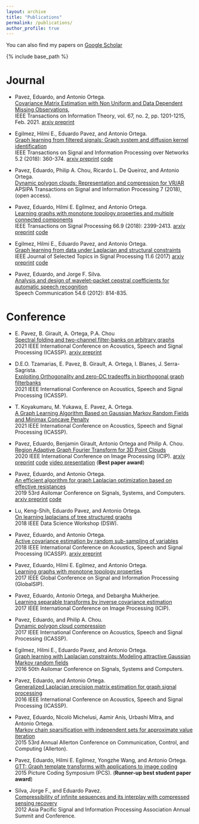```yaml
---
layout: archive
title: "Publications"
permalink: /publications/
author_profile: true
---
```

You can also find my papers on [Google Scholar](https://scholar.google.com/citations?user=O-I1ZnIAAAAJ&hl=en)

{% include base_path %}

Journal
======
* Pavez, Eduardo, and   Antonio Ortega.<br>[Covariance Matrix Estimation with Non Uniform and Data Dependent Missing Observations](https://doi.org/10.1109/TIT.2020.3039118),  <br>IEEE Transactions on Information Theory, vol. 67, no. 2, pp. 1201-1215, Feb. 2021. [arxiv preprint](https://arxiv.org/abs/1910.00667) 

* Egilmez, Hilmi E., Eduardo Pavez, and Antonio Ortega.<br>[Graph learning from filtered signals: Graph system and diffusion kernel identification](https://doi.org/10.1109/TSIPN.2018.2872157)<br>IEEE Transactions on Signal and Information Processing over Networks 5.2 (2018): 360-374. [arxiv preprint](https://arxiv.org/abs/1803.02553) [code](https://github.com/STAC-USC/Graph_Learning)

* Pavez, Eduardo, Philip A. Chou, Ricardo L. De Queiroz, and Antonio Ortega.<br>[Dynamic polygon clouds: Representation and compression for VR/AR](https://doi.org/10.1017/ATSIP.2018.15) <br>APSIPA Transactions on Signal and Information Processing 7 (2018), (open access). 

* Pavez, Eduardo, Hilmi E. Egilmez, and Antonio Ortega.<br>[Learning graphs with monotone topology properties and multiple connected components](https://doi.org/10.1109/TSP.2018.2813337) <br>IEEE Transactions on Signal Processing 66.9 (2018): 2399-2413. [arxiv preprint](https://arxiv.org/abs/1705.10934) [code](https://github.com/STAC-USC/graph_learning_properties) 

* Egilmez, Hilmi E., Eduardo Pavez, and Antonio Ortega. <br>[Graph learning from data under Laplacian and structural constraints](https://doi.org/10.1109/JSTSP.2017.2726975) <br>IEEE Journal of Selected Topics in Signal Processing 11.6 (2017) [arxiv preprint](https://arxiv.org/abs/1803.02553) [code](https://github.com/STAC-USC/Graph_Learning)

* Pavez, Eduardo, and Jorge F. Silva.<br>[Analysis and design of wavelet-packet cepstral coefficients for automatic speech recognition](https://doi.org/10.1016/j.specom.2012.02.002) <br>Speech Communication 54.6 (2012): 814-835.

Conference
======
* E. Pavez, B. Girault, A. Ortega, P.A. Chou <br>[Spectral folding and two-channel filter-banks on arbitrary graphs]() <br>2021 IEEE International Conference on Acoustics, Speech and Signal Processing (ICASSP). [arxiv preprint](https://arxiv.org/abs/2010.12604)

* D.E.O. Tzamarias, E. Pavez, B. Girault, A. Ortega, I. Blanes, J. Serra-Sagrista. <br>[Exploiting Orthogonality and zero-DC tradeoffs in biorthogonal graph filterbanks]() <br>2021 IEEE International Conference on Acoustics, Speech and Signal Processing (ICASSP).

* T. Koyakumaru, M. Yukawa, E. Pavez, A. Ortega. <br>[A Graph Learning Algorithm Based on Gaussian Markov Random Fields and Minimax Concave Penalty]() <br>2021 IEEE International Conference on Acoustics, Speech and Signal Processing (ICASSP).

* Pavez, Eduardo,  Benjamin Girault, Antonio Ortega and Philip A. Chou. <br>[Region Adaptive Graph Fourier Transform for 3D Point Clouds](https://doi.org/10.1109/ICIP40778.2020.9191183) <br>2020 IEEE International Conference on Image Processing (ICIP). [arxiv preprint](https://arxiv.org/abs/2003.01866) [code](https://github.com/STAC-USC/RA-GFT) [video presentation](https://www.youtube.com/watch?v=1veeyLxpDrM&ab_channel=epc_research) (**Best paper award**)

* Pavez, Eduardo, and Antonio Ortega. <br>[An efficient algorithm for graph Laplacian optimization based on effective resistances](https://doi.org/10.1109/IEEECONF44664.2019.9048904) <br>2019 53rd Asilomar Conference on Signals, Systems, and Computers. [arxiv preprint](https://arxiv.org/abs/2004.08451) [code](https://github.com/STAC-USC/graph_learning_CombLap)

* Lu, Keng-Shih, Eduardo Pavez, and Antonio Ortega. <br>[On learning laplacians of tree structured graphs](https://doi.org/10.1109/DSW.2018.8439909) <br>2018 IEEE Data Science Workshop (DSW).

* Pavez, Eduardo, and Antonio Ortega. <br>[Active covariance estimation by random sub-sampling of variables](https://doi.org/10.1109/ICASSP.2018.8462134) <br>2018 IEEE International Conference on Acoustics, Speech and Signal Processing (ICASSP). [arxiv preprint](https://arxiv.org/abs/1804.01620)

* Pavez, Eduardo, Hilmi E. Egilmez, and Antonio Ortega. <br>[Learning graphs with monotone topology properties](https://doi.org/10.1109/GlobalSIP.2017.8309029) <br>2017 IEEE Global Conference on Signal and Information Processing (GlobalSIP). 

* Pavez, Eduardo, Antonio Ortega, and Debargha Mukherjee. <br>[Learning separable transforms by inverse covariance estimation](https://doi.org/10.1109/ICIP.2017.8296288) <br>2017 IEEE International Conference on Image Processing (ICIP). 

* Pavez, Eduardo, and Philip A. Chou. <br>[Dynamic polygon cloud compression](https://doi.org/10.1109/ICASSP.2017.7952694) <br>2017 IEEE International Conference on Acoustics, Speech and Signal Processing (ICASSP). 

* Egilmez, Hilmi E., Eduardo Pavez, and Antonio Ortega. <br>[Graph learning with Laplacian constraints: Modeling attractive Gaussian Markov random fields](https://doi.org/10.1109/ACSSC.2016.7869621) <br>2016 50th Asilomar Conference on Signals, Systems and Computers. 

* Pavez, Eduardo, and Antonio Ortega. <br>[Generalized Laplacian precision matrix estimation for graph signal processing](https://doi.org/10.1109/ICASSP.2016.7472899) <br>2016 IEEE International Conference on Acoustics, Speech and Signal Processing (ICASSP). 

* Pavez, Eduardo, Nicolò Michelusi, Aamir Anis, Urbashi Mitra, and Antonio Ortega. <br>[Markov chain sparsification with independent sets for approximate value iteration](https://doi.org/10.1109/ALLERTON.2015.7447172) <br>2015 53rd Annual Allerton Conference on Communication, Control, and Computing (Allerton).

* Pavez, Eduardo, Hilmi E. Egilmez, Yongzhe Wang, and Antonio Ortega. <br>[GTT: Graph template transforms with applications to image coding](https://doi.org/10.1109/PCS.2015.7170075) <br>2015 Picture Coding Symposium (PCS).  (**Runner-up best student paper award**)

* Silva, Jorge F., and Eduardo Pavez. <br>[Compressibility of infinite sequences and its interplay with compressed sensing recovery](http://www.apsipa.org/proceedings_2012/papers/85.pdf) <br>2012 Asia Pacific Signal and Information Processing Association Annual Summit and Conference. 

